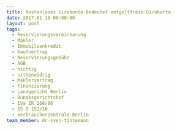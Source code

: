 ```yaml
---
title: Kostenloses Girokonto bedeutet entgeltfreie Girokarte
date: 2017-01-18 00:00:00
layout: post
tags:
  - Reservierungsvereinbarung
  - Makler
  - Immobilienkredit
  - Kaufvertrag
  - Reservierungsgebühr
  - AGB
  - nichtig
  - sittenwidrig
  - Maklervertrag
  - Finanzierung
  - Landgericht Berlin
  - Bundesgerichtshof
  - IVa ZR 268/86
  - 15 O 152/16
  - Verbraucherzentrale Berlin
team_member: dr-sven-tintemann
---
```

